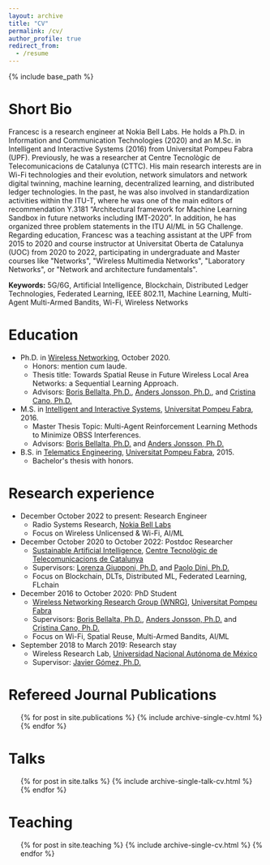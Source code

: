 ```yaml
---
layout: archive
title: "CV"
permalink: /cv/
author_profile: true
redirect_from:
  - /resume
---
```


{% include base_path %}

Short Bio
======
Francesc is a research engineer at Nokia Bell Labs. He holds a Ph.D. in Information and Communication Technologies (2020) and an M.Sc. in Intelligent and Interactive Systems (2016) from Universitat Pompeu Fabra (UPF). Previously, he was a researcher at Centre Tecnològic de Telecomunicacions de Catalunya (CTTC). His main research interests are in Wi-Fi technologies and their evolution, network simulators and network digital twinning, machine learning, decentralized learning, and distributed ledger technologies. In the past, he was also involved in standardization activities within the ITU-T, where he was one of the main editors of recommendation Y.3181 “Architectural framework for Machine Learning Sandbox in future networks including IMT-2020”. In addition, he has organized three problem statements in the ITU AI/ML in 5G Challenge. Regarding education, Francesc was a teaching assistant at the UPF from 2015 to 2020 and course instructor at Universitat Oberta de Catalunya (UOC) from 2020 to 2022, participating in undergraduate and Master courses like "Networks", "Wireless Multimedia Networks", "Laboratory Networks", or "Network and architecture fundamentals".

**Keywords:** 5G/6G, Artificial Intelligence, Blockchain, Distributed Ledger Technologies, Federated Learning, IEEE 802.11, Machine Learning, Multi-Agent Multi-Armed Bandits, Wi-Fi, Wireless Networks

Education
======
* Ph.D. in [Wireless Networking](https://www.wnrg.upf.edu/home), October 2020.
  * Honors: mention cum laude.
  * Thesis title: Towards Spatial Reuse in Future Wireless Local Area Networks: a Sequential Learning Approach.
  * Advisors: [Boris Bellalta, Ph.D.](http://www.dtic.upf.edu/~bbellalt/), [Anders Jonsson, Ph.D.](http://www.tecn.upf.es/~jonsson/), and [Cristina Cano, Ph.D.](http://ccanobs.github.io/)
* M.S. in [Intelligent and Interactive Systems](https://www.upf.edu/web/iis), [Universitat Pompeu Fabra](http://www.upf.edu), 2016.
  * Master Thesis Topic: Multi-Agent Reinforcement Learning Methods to Minimize OBSS Interferences.
  * Advisors: [Boris Bellalta, Ph.D.](http://www.dtic.upf.edu/~bbellalt/) and [Anders Jonsson, Ph.D.](http://www.tecn.upf.es/~jonsson/)
* B.S. in [Telematics Engineering](https://www.upf.edu/web/graus/grau-enginyeria-xarxes-telecomunicacio), [Universitat Pompeu Fabra](http://www.upf.edu), 2015. 
  * Bachelor's thesis with honors.

Research experience
======
* December October 2022 to present: Research Engineer
  * Radio Systems Research, [Nokia Bell Labs](https://www.bell-labs.com/)
  * Focus on Wireless Unlicensed & Wi-Fi, AI/ML
* December October 2020 to October 2022: Postdoc Researcher
  * [Sustainable Artificial Intelligence](https://www.cttc.cat/sustainable-artificial-intelligence-sai/), [Centre Tecnològic de Telecomunicacions de Catalunya](https://www.cttc.cat/)
  * Supervisors: [Lorenza Giupponi, Ph.D.](https://scholar.google.com/citations?user=nPKg7R8AAAAJ) and [Paolo Dini, Ph.D.](https://scholar.google.com/citations?user=ReRYAWUAAAAJ)
  * Focus on Blockchain, DLTs, Distributed ML, Federated Learning, FLchain
* December 2016 to October 2020: PhD Student
  * [Wireless Networking Research Group (WNRG)](https://www.wnrg.upf.edu/home), [Universitat Pompeu Fabra](http://www.upf.edu)
  * Supervisors: [Boris Bellalta, Ph.D.](http://www.dtic.upf.edu/~bbellalt/), [Anders Jonsson, Ph.D.](http://www.tecn.upf.es/~jonsson/) and [Cristina Cano, Ph.D.](http://ccanobs.github.io/)
  * Focus on Wi-Fi, Spatial Reuse, Multi-Armed Bandits, AI/ML
* September 2018 to March 2019: Research stay 
  * Wireless Research Lab, [Universidad Nacional Autónoma de México](https://www.unam.mx/)
  * Supervisor: [Javier Gómez, Ph.D.](http://profesores.fi-b.unam.mx/javierg/)
  
Refereed Journal Publications
======
  <ul>{% for post in site.publications %}
    {% include archive-single-cv.html %}
  {% endfor %}</ul>
  
Talks
======
  <ul>{% for post in site.talks %}
    {% include archive-single-talk-cv.html %}
  {% endfor %}</ul>
  
Teaching
======
  <ul>{% for post in site.teaching %}
    {% include archive-single-cv.html %}
  {% endfor %}</ul>
